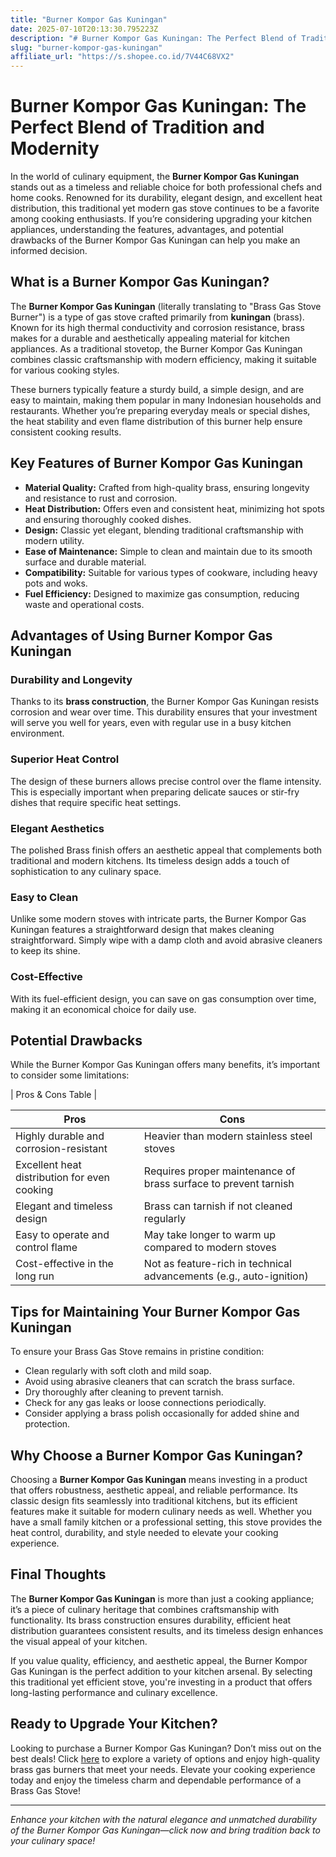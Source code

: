 ```yaml
---
title: "Burner Kompor Gas Kuningan"
date: 2025-07-10T20:13:30.795223Z
description: "# Burner Kompor Gas Kuningan: The Perfect Blend of Tradition and Modernity..."
slug: "burner-kompor-gas-kuningan"
affiliate_url: "https://s.shopee.co.id/7V44C68VX2"
---
```

# Burner Kompor Gas Kuningan: The Perfect Blend of Tradition and Modernity

In the world of culinary equipment, the **Burner Kompor Gas Kuningan** stands out as a timeless and reliable choice for both professional chefs and home cooks. Renowned for its durability, elegant design, and excellent heat distribution, this traditional yet modern gas stove continues to be a favorite among cooking enthusiasts. If you’re considering upgrading your kitchen appliances, understanding the features, advantages, and potential drawbacks of the Burner Kompor Gas Kuningan can help you make an informed decision.

## What is a Burner Kompor Gas Kuningan?

The **Burner Kompor Gas Kuningan** (literally translating to "Brass Gas Stove Burner") is a type of gas stove crafted primarily from **kuningan** (brass). Known for its high thermal conductivity and corrosion resistance, brass makes for a durable and aesthetically appealing material for kitchen appliances. As a traditional stovetop, the Burner Kompor Gas Kuningan combines classic craftsmanship with modern efficiency, making it suitable for various cooking styles.

These burners typically feature a sturdy build, a simple design, and are easy to maintain, making them popular in many Indonesian households and restaurants. Whether you’re preparing everyday meals or special dishes, the heat stability and even flame distribution of this burner help ensure consistent cooking results.

## Key Features of Burner Kompor Gas Kuningan

- **Material Quality:** Crafted from high-quality brass, ensuring longevity and resistance to rust and corrosion.
- **Heat Distribution:** Offers even and consistent heat, minimizing hot spots and ensuring thoroughly cooked dishes.
- **Design:** Classic yet elegant, blending traditional craftsmanship with modern utility.
- **Ease of Maintenance:** Simple to clean and maintain due to its smooth surface and durable material.
- **Compatibility:** Suitable for various types of cookware, including heavy pots and woks.
- **Fuel Efficiency:** Designed to maximize gas consumption, reducing waste and operational costs.

## Advantages of Using Burner Kompor Gas Kuningan

### Durability and Longevity

Thanks to its **brass construction**, the Burner Kompor Gas Kuningan resists corrosion and wear over time. This durability ensures that your investment will serve you well for years, even with regular use in a busy kitchen environment.

### Superior Heat Control

The design of these burners allows precise control over the flame intensity. This is especially important when preparing delicate sauces or stir-fry dishes that require specific heat settings.

### Elegant Aesthetics

The polished Brass finish offers an aesthetic appeal that complements both traditional and modern kitchens. Its timeless design adds a touch of sophistication to any culinary space.

### Easy to Clean

Unlike some modern stoves with intricate parts, the Burner Kompor Gas Kuningan features a straightforward design that makes cleaning straightforward. Simply wipe with a damp cloth and avoid abrasive cleaners to keep its shine.

### Cost-Effective

With its fuel-efficient design, you can save on gas consumption over time, making it an economical choice for daily use.

## Potential Drawbacks

While the Burner Kompor Gas Kuningan offers many benefits, it’s important to consider some limitations:

| Pros & Cons Table |

| **Pros** | **Cons** |
| --- | --- |
| Highly durable and corrosion-resistant | Heavier than modern stainless steel stoves |
| Excellent heat distribution for even cooking | Requires proper maintenance of brass surface to prevent tarnish |
| Elegant and timeless design | Brass can tarnish if not cleaned regularly |
| Easy to operate and control flame | May take longer to warm up compared to modern stoves |
| Cost-effective in the long run | Not as feature-rich in technical advancements (e.g., auto-ignition) |

## Tips for Maintaining Your Burner Kompor Gas Kuningan

To ensure your Brass Gas Stove remains in pristine condition:

- Clean regularly with soft cloth and mild soap.
- Avoid using abrasive cleaners that can scratch the brass surface.
- Dry thoroughly after cleaning to prevent tarnish.
- Check for any gas leaks or loose connections periodically.
- Consider applying a brass polish occasionally for added shine and protection.

## Why Choose a Burner Kompor Gas Kuningan?

Choosing a **Burner Kompor Gas Kuningan** means investing in a product that offers robustness, aesthetic appeal, and reliable performance. Its classic design fits seamlessly into traditional kitchens, but its efficient features make it suitable for modern culinary needs as well. Whether you have a small family kitchen or a professional setting, this stove provides the heat control, durability, and style needed to elevate your cooking experience.

## Final Thoughts

The **Burner Kompor Gas Kuningan** is more than just a cooking appliance; it’s a piece of culinary heritage that combines craftsmanship with functionality. Its brass construction ensures durability, efficient heat distribution guarantees consistent results, and its timeless design enhances the visual appeal of your kitchen.

If you value quality, efficiency, and aesthetic appeal, the Burner Kompor Gas Kuningan is the perfect addition to your kitchen arsenal. By selecting this traditional yet efficient stove, you're investing in a product that offers long-lasting performance and culinary excellence.

## Ready to Upgrade Your Kitchen?

Looking to purchase a Burner Kompor Gas Kuningan? Don’t miss out on the best deals! Click [here](https://s.shopee.co.id/7V44C68VX2) to explore a variety of options and enjoy high-quality brass gas burners that meet your needs. Elevate your cooking experience today and enjoy the timeless charm and dependable performance of a Brass Gas Stove!

---

*Enhance your kitchen with the natural elegance and unmatched durability of the Burner Kompor Gas Kuningan—click now and bring tradition back to your culinary space!*
